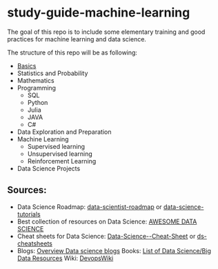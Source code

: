 # study-guide-machine-learning

The goal of this repo is to include some elementary training and good practices for machine learning and data science.

The structure of this repo will be as following:
- [Basics](/01_Basics/01_Basics.ipynb)
- Statistics and Probability
- Mathematics
- Programming
  - SQL
  - Python
  - Julia
  - JAVA
  - C#
- Data Exploration and Preparation
- Machine Learning
  - Supervised learning
  - Unsupervised learning
  - Reinforcement Learning
- Data Science Projects

## Sources:
- Data Science Roadmap: [data-scientist-roadmap](https://github.com/MrMimic/data-scientist-roadmap/tree/master/02_Statistics) or [data-science-tutorials](https://sebastianraschka.com/notebooks/python-notebooks.html)
- Best collection of resources on Data Science: [AWESOME DATA SCIENCE](https://github.com/academic/awesome-datascience)
- Cheat sheets for Data Science: [Data-Science--Cheat-Sheet](https://github.com/abhat222/Data-Science--Cheat-Sheet) or [ds-cheatsheets](https://github.com/FavioVazquez/ds-cheatsheets)
- Blogs: [Overview Data science blogs](https://github.com/rushter/data-science-blogs)
Books: [List of Data Science/Big Data Resources](https://github.com/chaconnewu/free-data-science-books)
Wiki: [DevopsWiki](https://github.com/Leo-G/Data-Science-Wiki)
